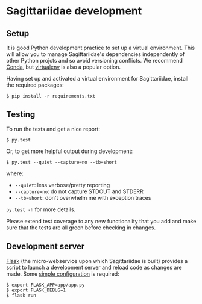 # Sagittariidae development

## Setup

It is good Python development practice to set up a virtual environment.  This
will allow you to manage Sagittariidae's dependencies independently of other
Python projcts and so avoid versioning conflicts.  We recommend [Conda], but
[virtualenv] is also a popular option.

Having set up and activated a virtual environment for Sagittariidae, install
the required packages:
```
$ pip install -r requirements.txt
```

## Testing
To run the tests and get a nice report:

```
$ py.test
```

Or, to get more helpful output during development:

```
$ py.test --quiet --capture=no --tb=short
```
where:

* `--quiet`: less verbose/pretty reporting
* `--capture=no`: do not capture STDOUT and STDERR
* `--tb=short`: don't overwhelm me with exception traces

`py.test -h` for more details.

Please extend test coverage to any new functionality that you add and make sure
that the tests are all green before checking in changes.

## Development server

[Flask] (the micro-webservice upon which Sagittariidae is built) provides a
script to launch a development server and reload code as changes are made.
Some [simple configuration][devserver] is required:

```
$ export FLASK_APP=app/app.py
$ export FLASK_DEBUG=1
$ flask run
```

[Conda]: http://conda.pydata.org/docs/index.html#
[virtualenv]: http://docs.python-guide.org/en/latest/dev/virtualenvs/
[Flask]: http://flask.pocoo.org/docs/0.11/
[devserver]: http://flask.pocoo.org/docs/0.11/server/#server
